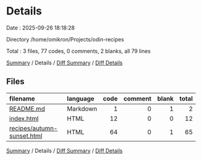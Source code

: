 # Details

Date : 2025-09-26 18:18:28

Directory /home/omikron/Projects/odin-recipes

Total : 3 files,  77 codes, 0 comments, 2 blanks, all 79 lines

[Summary](results.md) / Details / [Diff Summary](diff.md) / [Diff Details](diff-details.md)

## Files
| filename | language | code | comment | blank | total |
| :--- | :--- | ---: | ---: | ---: | ---: |
| [README.md](/README.md) | Markdown | 1 | 0 | 1 | 2 |
| [index.html](/index.html) | HTML | 12 | 0 | 0 | 12 |
| [recipes/autumn-sunset.html](/recipes/autumn-sunset.html) | HTML | 64 | 0 | 1 | 65 |

[Summary](results.md) / Details / [Diff Summary](diff.md) / [Diff Details](diff-details.md)